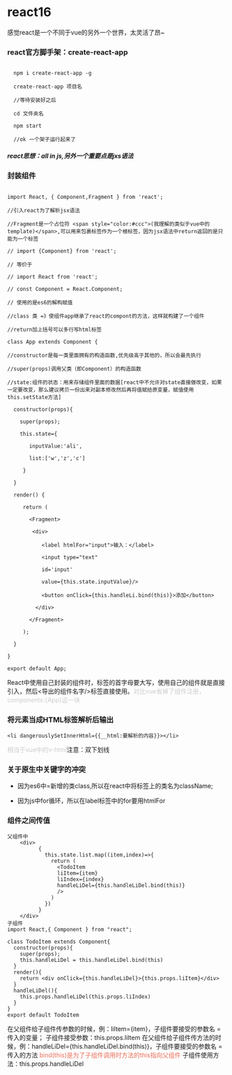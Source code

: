 # react16

感觉react是一个不同于vue的另外一个世界，太灵活了昂~

### react官方脚手架：create-react-app

```

  npm i create-react-app -g

  create-react-app 项目名

  //等待安装好之后

  cd 文件夹名

  npm start

  //ok 一个架子运行起来了

```

##### react思想：all in js,另外一个重要点是jxs语法

### 封装组件

```

import React, { Component,Fragment } from 'react';

//引入react为了解析jsx语法

//Fragment是一个占位符 <span style="color:#ccc">(我理解的类似于vue中的template)</span>,可以用来包裹标签作为一个根标签，因为jsx语法中return返回的是只能为一个标签

// import {Component} from 'react';

// 等价于

// import React from 'react';

// const Component = React.Component;

// 使用的是es6的解构赋值

//class 类 =》使组件app继承了react的compont的方法，这样就构建了一个组件

//return加上括号可以多行写html标签

class App extends Component {

//constructor是每一类里面拥有的构造函数,优先级高于其他的，所以会最先执行

//super(props)调用父类（即Component）的构造函数

//state:组件的状态：用来存储组件里面的数据[react中不允许对state直接做改变，如果一定要改变，那么建议拷贝一份出来对副本修改然后再将值赋给原变量，赋值使用this.setState方法]

  constructor(props){

    super(props);

    this.state={

       inputValue:'ali',

       list:['w','z','c']

     }

  }

  render() {

     return (

       <Fragment>

        <div>

           <label htmlFor="input">输入：</label>

           <input type="text" 

           id='input'

           value={this.state.inputValue}/>

           <button onClick={this.handleLi.bind(this)}>添加</button>

         </div>

       </Fragment>

     );

  }

}

export default App;

```

React中使用自己封装的组件时，标签的首字母要大写，使用自己的组件就是直接引入，然后<导出的组件名字/>标签直接使用。<span style="color:#ccc">对比vue省掉了组件注册，components:{App}这一块</span>

### 将元素当成HTML标签解析后输出

`<li dangerouslySetInnerHtml={{__html:要解析的内容}}></li>`

<span style="color:#ccc">相当于vue中的v-html</span>注意：双下划线

### 关于原生中关键字的冲突

* 因为es6中=新增的类class,所以在react中将标签上的类名为className;

* 因为js中for循环，所以在label标签中的for要用htmlFor

### 组件之间传值
```
父组件中
	<div>
          {
            this.state.list.map((item,index)=>{
              return (
                <TodoItem 
                liItem={item}
                liIndex={index}
                handleLiDel={this.handleLiDel.bind(this)}
                /> 
              )
            })
          }
	</div>
子组件
import React,{ Component } from "react";

class TodoItem extends Component{
  constructor(props){
    super(props);
    this.handleLiDel = this.handleLiDel.bind(this)
  }
  render(){
    return <div onClick={this.handleLiDel}>{this.props.liItem}</div>
  }
  handleLiDel(){
    this.props.handleLiDel(this.props.liIndex)
  }
}
export default TodoItem
```
在父组件给子组件传参数的时候，例：liItem={item}，子组件要接受的参数名 = 传入的变量；
子组件接受参数：this.props.liItem
在父组件给子组件传方法的时候，例：handleLiDel={this.handleLiDel.bind(this)}，子组件要接受的参数名 = 传入的方法   <span style="color:#ea6f5a">bind(this)是为了子组件调用时方法的this指向父组件</span>
子组件使用方法：this.props.handleLiDel
